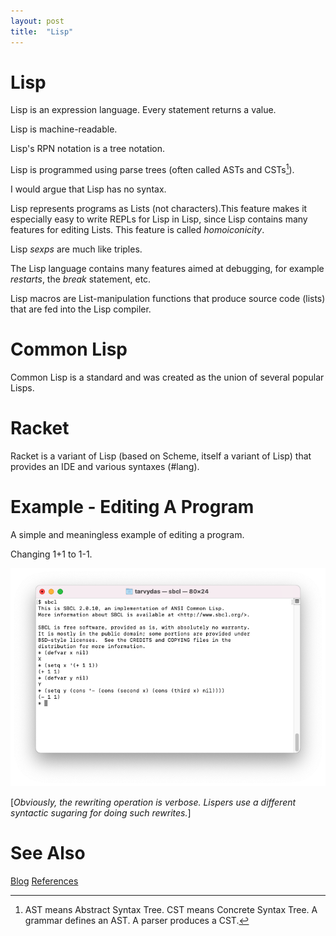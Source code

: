 ```yaml
---
layout: post
title:  "Lisp"
---
```


# Lisp

Lisp is an expression language.  Every statement returns a value.

Lisp is machine-readable.  

Lisp's RPN notation is a tree notation.

Lisp is programmed using parse trees (often called ASTs and CSTs[^ast]).  

I would argue that Lisp has no syntax.  

Lisp represents programs as Lists (not characters).This feature makes it especially easy to write REPLs for Lisp in Lisp, since Lisp contains many features for editing Lists.  This feature is called *homoiconicity*.

Lisp *sexps* are much like triples.

The Lisp language contains many features aimed at debugging, for example *restarts*, the *break* statement, etc.

Lisp macros are List-manipulation functions that produce source code (lists) that are fed into the Lisp compiler.

# Common Lisp

Common Lisp is a standard and was created as the union of several popular Lisps.

# Racket

Racket is a variant of Lisp (based on Scheme, itself a variant of Lisp) that provides an IDE and various syntaxes (#lang).

# Example - Editing A Program

A simple and meaningless example of editing a program.

Changing 1+1 to 1-1.

![2021-07-26-Lisp Example.png](https://github.com/guitarvydas/guitarvydas.github.io/blob/master/assets/2021-07-26-Lisp%20Example.png?raw=true)

[_Obviously, the rewriting operation is verbose.  Lispers use a different syntactic sugaring for doing such rewrites._]

[^ast]: AST means Abstract Syntax Tree.  CST means Concrete Syntax Tree.  A grammar defines an AST.  A parser produces a CST.

# See Also

[Blog](https://guitarvydas.github.io)
[References](https://guitarvydas.github.io/2021/01/14/References.html)

<script src="https://utteranc.es/client.js" 
        repo="guitarvydas/guitarvydas.github.io" 
        issue-term="pathname" 
        theme="github-light" 
        crossorigin="anonymous" 
        async> 
</script> 
